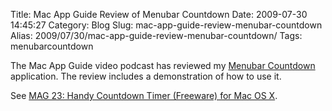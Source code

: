 Title: Mac App Guide Review of Menubar Countdown
Date: 2009-07-30 14:45:27
Category: Blog
Slug: mac-app-guide-review-menubar-countdown
Alias: 2009/07/30/mac-app-guide-review-menubar-countdown/
Tags: menubarcountdown


The Mac App Guide video podcast has reviewed my [Menubar Countdown](http://capablehands.net/menubarcountdown) application.  The review includes a demonstration of how to use it.

See [MAG 23: Handy Countdown Timer (Freeware) for Mac OS X](http://www.macappguide.com/2009/07/29/mag-23-handy-countdown-timer-freeware-for-mac-os-x/).
